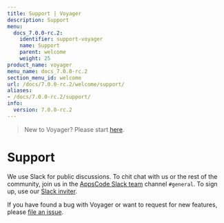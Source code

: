 ```yaml
---
title: Support | Voyager
description: Support
menu:
  docs_7.0.0-rc.2:
    identifier: support-voyager
    name: Support
    parent: welcome
    weight: 25
product_name: voyager
menu_name: docs_7.0.0-rc.2
section_menu_id: welcome
url: /docs/7.0.0-rc.2/welcome/support/
aliases:
- /docs/7.0.0-rc.2/support/
info:
  version: 7.0.0-rc.2
---
```


> New to Voyager? Please start [here](/docs/7.0.0-rc.2/concepts/overview).

# Support

We use Slack for public discussions. To chit chat with us or the rest of the community, join us in the [AppsCode Slack team](https://appscode.slack.com/messages/C0XQFLGRM/details/) channel `#general`. To sign up, use our [Slack inviter](https://slack.appscode.com/).

If you have found a bug with Voyager or want to request for new features, please [file an issue](https://github.com/appscode/voyager/issues/new).
